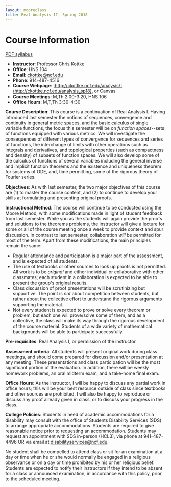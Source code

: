 ```yaml
---
layout: mooreclass
title: Real Analysis II, Spring 2018
---
```


Course Information
====================================
[PDF syllabus](syllabus.pdf)

- **Instructor**: Professor Chris Kottke
- **Office**: HNS 104
- **Email**: [ckottke@ncf.edu](mailto:ckottke@ncf.edu)
- **Phone**: 914-487-4516
- **Course Webpage**: [http://ckottke.ncf.edu/analysis/](http://ckottke.ncf.edu/analysis_sp18), or Canvas
- **Course Meetings**: M,Th 2:00-3:20, HNS 106
- **Office Hours**: M,T,Th 3:30-4:30

**Course Description**: This course is a continuation of Real Analysis I.
Having introduced last semester the notions of sequences, convergence and
continuity in general metric spaces, and the basic calculus of single variable
functions, the focus this semester will be on _function spaces_--sets of
functions equipped with various metrics. We will investigate the consequences
of different types of convergence for sequences and series of functions, the
interchange of limits with other operations such as integrals and derivatives,
and topological properties (such as compactness and density) of subsets of
function spaces. We will also develop some of the calculus of functions of
several variables including the general inverse and implicit function theorems
and the existence and uniqueness theorem for systems of ODE, and, time
permitting, some of the rigorous theory of Fourier series.

**Objectives**:
As with last semester, the two major objectives of this course are (1) to
master the course content, and (2) to continue to develop your skills at
formulating and presenting original proofs.

**Instructional Method**: 
The course will continue to be conducted using the Moore Method, with some
modifications made in light of student feedback from last semester. While you
as the students will again provide the proofs and solutions to the theorems
problems, the instructor will give a lecture for some or all of the
course meeting once a week to provide context and spur discussion. In contrast to last semester, collaboration _will_
be permitted for most of the term. Apart from these modifications, the main principles remain the same:

- Regular attendance and participation is a major part of the assessment, and is expected of all students. 
- The use of textbooks or other sources to look up proofs is not permitted. All work is to be _original_ and either individual or collaborative with other classmates; each student in a collaboration is expected to be able to present the group's original results.
- Class discussion of proof presentations will be scrutinizing but supportive. The point is _not_ about competition between students, but rather
about the collective effort to understand the rigorous arguments supporting the material.
- Not every student is expected to prove or solve every theorem or problem, but each one will prove/solve some of them, and as a collective, the class will make its way through
the rigorous development of the course material. Students of a wide variety of mathematical backgrounds will be able to participate successfully.

**Pre-requisites**: Real Analysis I, or permission of the instructor.

**Assessment criteria**: 
All students will present
original work during class meetings, and should come prepared for discussion
and/or presentation at any meeting. These presentations and class
participation will be the most significant portion of the evaluation. In
addition, there will be weekly homework problems, an oral
midterm exam, and a take-home final exam.

**Office Hours**: 
As the instructor, I will be happy to
discuss any partial work in office hours; this will be your best resource
outside of class since textbooks and other sources are prohibited. I will also
be happy to reproduce or discuss any proof already given in class, or to
discuss your progress in the class.

**College Policies**: 
Students in need of academic accommodations for a disability may consult with the office of Students
Disability Services (SDS) to arrange appropriate accommodations. Students are required to give
reasonable notice prior to requesting an accommodation. Students may request an appointment with
SDS in-person (HCL3), via phone at 941-487-4496 OR via email at [disabilityservices@ncf.edu](mailto:disabilityservices@ncf.edu).

No student shall be compelled to attend class or sit for an examination at a
day or time when he or she would normally be engaged in a religious observance
or on a day or time prohibited by his or her religious belief.  Students are
expected to notify their instructors if they intend to be absent for a class or
announced examination, in accordance with this policy, prior to the scheduled
meeting.

